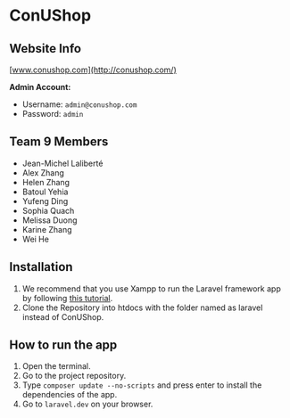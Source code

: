 # ConUShop

## Website Info

[www.conushop.com](http://conushop.com/)

**Admin Account:**

- Username: ```admin@conushop.com```
- Password: ```admin```

## Team 9 Members
- Jean-Michel Laliberté
- Alex Zhang
- Helen Zhang
- Batoul Yehia
- Yufeng Ding
- Sophia Quach
- Melissa Duong
- Karine Zhang
- Wei He

## Installation
1) We recommend that you use Xampp to run the Laravel framework app by following [this tutorial](https://www.codementor.io/magarrent/how-to-install-laravel-5-xampp-windows-du107u9ji).
2) Clone the Repository into htdocs with the folder named as laravel instead of ConUShop.

## How to run the app
1) Open the terminal.
2) Go to the project repository.
3) Type ```composer update --no-scripts``` and press enter to install the dependencies of the app.
4) Go to ```laravel.dev``` on your browser.
